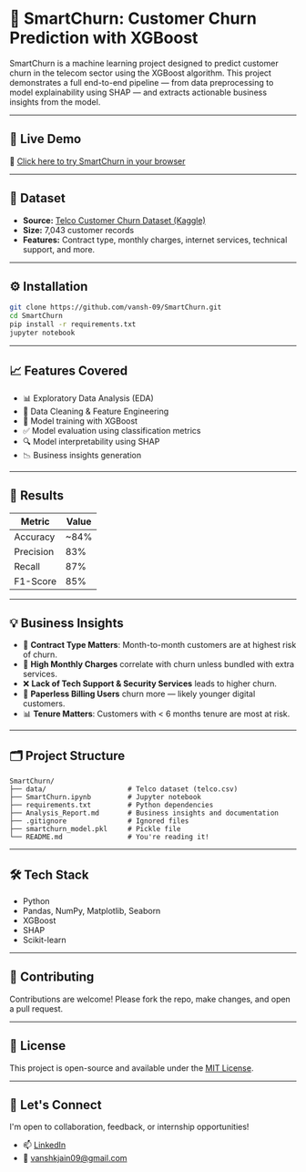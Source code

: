 # 🚀 SmartChurn: Customer Churn Prediction with XGBoost

SmartChurn is a machine learning project designed to predict customer churn in the telecom sector using the XGBoost algorithm. This project demonstrates a full end-to-end pipeline — from data preprocessing to model explainability using SHAP — and extracts actionable business insights from the model.

---

## 🚀 Live Demo

🔗 [Click here to try SmartChurn in your browser](https://smartchurn-telco.streamlit.app/)  

---

## 📂 Dataset

- **Source:** [Telco Customer Churn Dataset (Kaggle)](https://www.kaggle.com/datasets/blastchar/telco-customer-churn)  
- **Size:** 7,043 customer records  
- **Features:** Contract type, monthly charges, internet services, technical support, and more.

---

## ⚙️ Installation

```bash
git clone https://github.com/vansh-09/SmartChurn.git
cd SmartChurn
pip install -r requirements.txt
jupyter notebook
```

---

## 📈 Features Covered

- 📊 Exploratory Data Analysis (EDA)  
- 🧼 Data Cleaning & Feature Engineering  
- 🤖 Model training with XGBoost  
- ✅ Model evaluation using classification metrics  
- 🔍 Model interpretability using SHAP  
- 📉 Business insights generation  

---

## 🧪 Results

| Metric      | Value |
|-------------|-------|
| Accuracy    | ~84%  |
| Precision   | 83%   |
| Recall      | 87%   |
| F1-Score    | 85%   |

---

## 💡 Business Insights

- 📅 **Contract Type Matters**: Month-to-month customers are at highest risk of churn.  
- 🧾 **High Monthly Charges** correlate with churn unless bundled with extra services.  
- ❌ **Lack of Tech Support & Security Services** leads to higher churn.  
- 📄 **Paperless Billing Users** churn more — likely younger digital customers.  
- 📊 **Tenure Matters**: Customers with < 6 months tenure are most at risk.  

---

## 🗂️ Project Structure

```
SmartChurn/
├── data/                    # Telco dataset (telco.csv)
├── SmartChurn.ipynb         # Jupyter notebook
├── requirements.txt         # Python dependencies
├── Analysis_Report.md       # Business insights and documentation
├── .gitignore               # Ignored files
├── smartchurn_model.pkl     # Pickle file
└── README.md                # You're reading it!
```

---

## 🛠️ Tech Stack
- Python
- Pandas, NumPy, Matplotlib, Seaborn
- XGBoost
- SHAP
- Scikit-learn

---

## 🤝 Contributing

Contributions are welcome! Please fork the repo, make changes, and open a pull request.

---

## 📄 License

This project is open-source and available under the [MIT License](LICENSE).

---

## 👋 Let's Connect

I'm open to collaboration, feedback, or internship opportunities!

- 📫 [LinkedIn](https://www.linkedin.com/in/vansh-codes/)  
- 📧 vanshkjain09@gmail.com

